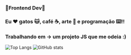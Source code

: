 ### 🌟Frontend Dev🌟
### Eu ❤️ gatos 🐱, café ☕, arte 🎨 e programação ⌨️!!
### Trabalhando em -> um projeto JS que me odeia :)
  ![Top Langs](https://github-readme-stats.vercel.app/api/top-langs/?username=CharalambosIoannou&theme=radical)
  ![GitHub stats](https://github-readme-stats.vercel.app/api?username=lalinha123&show_icons=true&theme=radical)




